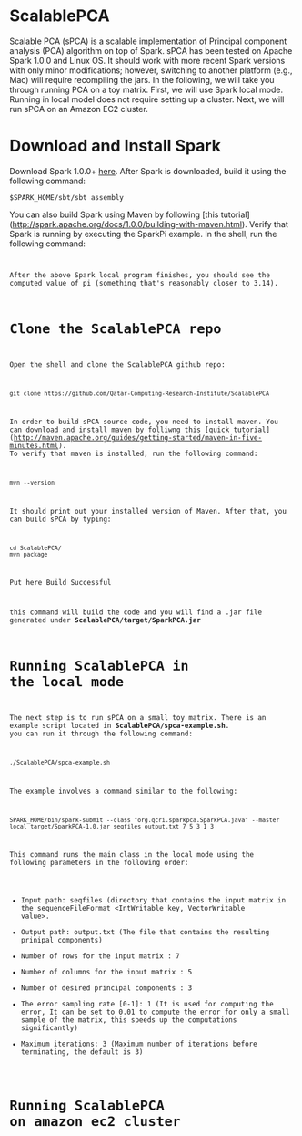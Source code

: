 ScalablePCA
===========

Scalable PCA (sPCA) is a scalable implementation of Principal component analysis (PCA) algorithm on top of Spark. sPCA has been tested on Apache Spark 1.0.0 and Linux OS. It should work with more recent Spark versions with only minor modifications; however, switching to another platform (e.g., Mac) will require recompiling the jars. In the following, we will take you through running PCA on a toy matrix. First, we will use Spark local mode. Running in local model does not require setting up a cluster. Next, we will run sPCA on an Amazon EC2 cluster.


Download and Install Spark
==========================

Download  Spark 1.0.0+ [here](https://spark.apache.org/downloads.html). After Spark is downloaded, build it using the following command:

```
$SPARK_HOME/sbt/sbt assembly
```

You can also build Spark using Maven by following [this tutorial] (http://spark.apache.org/docs/1.0.0/building-with-maven.html).
Verify that Spark is running by executing the SparkPi example. In the shell, run the following command:
<code snippet>

After the above Spark local program finishes, you should see the computed value of pi (something that's reasonably closer to 3.14).

Clone the ScalablePCA repo
==========================
Open the shell and clone the ScalablePCA github repo:
```
git clone https://github.com/Qatar-Computing-Research-Institute/ScalablePCA
```
In order to build sPCA source code, you need to install maven. You can download and install maven by folliwng this [quick tutorial] (http://maven.apache.org/guides/getting-started/maven-in-five-minutes.html). To verify that maven is installed, run the following 
command:
```
mvn --version
```
It should print out your installed version of Maven. After that, you can build sPCA by typing:

```
cd ScalablePCA/
mvn package
```
Put here Build Successful

this command will build the code and you will find a .jar file generated under **ScalablePCA/target/SparkPCA.jar**


Running ScalablePCA in the local mode
=====================================
The next step is to run sPCA on a small toy matrix. There is an example script located in **ScalablePCA/spca-example.sh**. you can run it through the following command:
```
./ScalablePCA/spca-example.sh
```
The example involves a command similar to the following:
```
SPARK_HOME/bin/spark-submit --class "org.qcri.sparkpca.SparkPCA.java" --master local target/SparkPCA-1.0.jar seqfiles output.txt 7 5 3 1 3
```
This command runs the main class in the local mode using the following parameters in the following order:
- Input path: seqfiles (directory that contains the input matrix in the sequenceFileFormat <IntWritable key, VectorWritable value>.
- Output path: output.txt (The file that contains the resulting prinipal components)
- Number of rows for the input matrix : 7 
- Number of columns for the input matrix : 5 
- Number of desired principal components : 3 
- The error sampling rate [0-1]: 1 (It is used for computing the error, It can be set to 0.01 to compute the error for only a small sample of the matrix, this speeds up the computations significantly) 
- Maximum iterations: 3 (Maximum number of iterations before terminating, the default is 3) 

Running ScalablePCA on amazon ec2 cluster
=========================================



